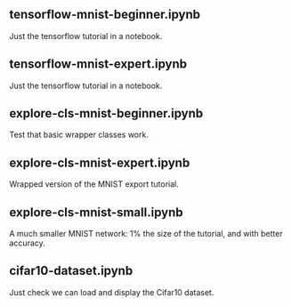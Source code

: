 
## tensorflow-mnist-beginner.ipynb
Just the tensorflow tutorial in a notebook.

## tensorflow-mnist-expert.ipynb 
Just the tensorflow tutorial in a notebook.

## explore-cls-mnist-beginner.ipynb
Test that basic wrapper classes work.

## explore-cls-mnist-expert.ipynb
Wrapped version of the MNIST export tutorial.

## explore-cls-mnist-small.ipynb
A much smaller MNIST network: 1% the size of the tutorial, and with better accuracy.

## cifar10-dataset.ipynb 
Just check we can load and display the Cifar10 dataset.
